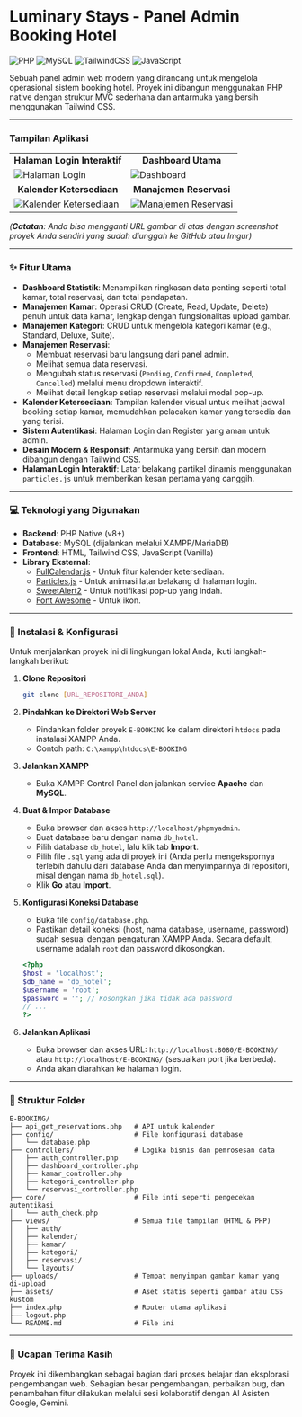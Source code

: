 # Luminary Stays - Panel Admin Booking Hotel

![PHP](https://img.shields.io/badge/PHP-777BB4?style=for-the-badge&logo=php&logoColor=white)
![MySQL](https://img.shields.io/badge/MySQL-4479A1?style=for-the-badge&logo=mysql&logoColor=white)
![TailwindCSS](https://img.shields.io/badge/Tailwind_CSS-38B2AC?style=for-the-badge&logo=tailwind-css&logoColor=white)
![JavaScript](https://img.shields.io/badge/JavaScript-F7DF1E?style=for-the-badge&logo=javascript&logoColor=black)

Sebuah panel admin web modern yang dirancang untuk mengelola operasional sistem booking hotel. Proyek ini dibangun menggunakan PHP native dengan struktur MVC sederhana dan antarmuka yang bersih menggunakan Tailwind CSS.

---

### Tampilan Aplikasi

<table>
  <tr>
    <td align="center"><strong>Halaman Login Interaktif</strong></td>
    <td align="center"><strong>Dashboard Utama</strong></td>
  </tr>
  <tr>
    <td><img src="https://i.imgur.com/gK6kUuH.jpeg" alt="Halaman Login"></td>
    <td><img src="https://i.imgur.com/0iS9P5T.jpeg" alt="Dashboard"></td>
  </tr>
  <tr>
    <td align="center"><strong>Kalender Ketersediaan</strong></td>
    <td align="center"><strong>Manajemen Reservasi</strong></td>
  </tr>
  <tr>
    <td><img src="https://i.imgur.com/gU8mS6k.jpeg" alt="Kalender Ketersediaan"></td>
    <td><img src="https://i.imgur.com/4gWjT4r.jpeg" alt="Manajemen Reservasi"></td>
  </tr>
</table>

*(**Catatan**: Anda bisa mengganti URL gambar di atas dengan screenshot proyek Anda sendiri yang sudah diunggah ke GitHub atau Imgur)*

---

### ✨ Fitur Utama

-   **Dashboard Statistik**: Menampilkan ringkasan data penting seperti total kamar, total reservasi, dan total pendapatan.
-   **Manajemen Kamar**: Operasi CRUD (Create, Read, Update, Delete) penuh untuk data kamar, lengkap dengan fungsionalitas upload gambar.
-   **Manajemen Kategori**: CRUD untuk mengelola kategori kamar (e.g., Standard, Deluxe, Suite).
-   **Manajemen Reservasi**:
    -   Membuat reservasi baru langsung dari panel admin.
    -   Melihat semua data reservasi.
    -   Mengubah status reservasi (`Pending`, `Confirmed`, `Completed`, `Cancelled`) melalui menu dropdown interaktif.
    -   Melihat detail lengkap setiap reservasi melalui modal pop-up.
-   **Kalender Ketersediaan**: Tampilan kalender visual untuk melihat jadwal booking setiap kamar, memudahkan pelacakan kamar yang tersedia dan yang terisi.
-   **Sistem Autentikasi**: Halaman Login dan Register yang aman untuk admin.
-   **Desain Modern & Responsif**: Antarmuka yang bersih dan modern dibangun dengan Tailwind CSS.
-   **Halaman Login Interaktif**: Latar belakang partikel dinamis menggunakan `particles.js` untuk memberikan kesan pertama yang canggih.

---

### 💻 Teknologi yang Digunakan

-   **Backend**: PHP Native (v8+)
-   **Database**: MySQL (dijalankan melalui XAMPP/MariaDB)
-   **Frontend**: HTML, Tailwind CSS, JavaScript (Vanilla)
-   **Library Eksternal**:
    -   [FullCalendar.js](https://fullcalendar.io/) - Untuk fitur kalender ketersediaan.
    -   [Particles.js](https://vincentgarreau.com/particles.js/) - Untuk animasi latar belakang di halaman login.
    -   [SweetAlert2](https://sweetalert2.github.io/) - Untuk notifikasi pop-up yang indah.
    -   [Font Awesome](https://fontawesome.com/) - Untuk ikon.

---

### 🚀 Instalasi & Konfigurasi

Untuk menjalankan proyek ini di lingkungan lokal Anda, ikuti langkah-langkah berikut:

1.  **Clone Repositori**
    ```bash
    git clone [URL_REPOSITORI_ANDA]
    ```

2.  **Pindahkan ke Direktori Web Server**
    -   Pindahkan folder proyek `E-BOOKING` ke dalam direktori `htdocs` pada instalasi XAMPP Anda.
    -   Contoh path: `C:\xampp\htdocs\E-BOOKING`

3.  **Jalankan XAMPP**
    -   Buka XAMPP Control Panel dan jalankan service **Apache** dan **MySQL**.

4.  **Buat & Impor Database**
    -   Buka browser dan akses `http://localhost/phpmyadmin`.
    -   Buat database baru dengan nama `db_hotel`.
    -   Pilih database `db_hotel`, lalu klik tab **Import**.
    -   Pilih file `.sql` yang ada di proyek ini (Anda perlu mengekspornya terlebih dahulu dari database Anda dan menyimpannya di repositori, misal dengan nama `db_hotel.sql`).
    -   Klik **Go** atau **Import**.

5.  **Konfigurasi Koneksi Database**
    -   Buka file `config/database.php`.
    -   Pastikan detail koneksi (host, nama database, username, password) sudah sesuai dengan pengaturan XAMPP Anda. Secara default, username adalah `root` dan password dikosongkan.
    ```php
    <?php
    $host = 'localhost';
    $db_name = 'db_hotel';
    $username = 'root';
    $password = ''; // Kosongkan jika tidak ada password
    // ...
    ?>
    ```

6.  **Jalankan Aplikasi**
    -   Buka browser dan akses URL: `http://localhost:8080/E-BOOKING/` atau `http://localhost/E-BOOKING/` (sesuaikan port jika berbeda).
    -   Anda akan diarahkan ke halaman login.

---

### 📁 Struktur Folder

```
E-BOOKING/
├── api_get_reservations.php   # API untuk kalender
├── config/                    # File konfigurasi database
│   └── database.php
├── controllers/               # Logika bisnis dan pemrosesan data
│   ├── auth_controller.php
│   ├── dashboard_controller.php
│   ├── kamar_controller.php
│   ├── kategori_controller.php
│   └── reservasi_controller.php
├── core/                      # File inti seperti pengecekan autentikasi
│   └── auth_check.php
├── views/                     # Semua file tampilan (HTML & PHP)
│   ├── auth/
│   ├── kalender/
│   ├── kamar/
│   ├── kategori/
│   ├── reservasi/
│   └── layouts/
├── uploads/                   # Tempat menyimpan gambar kamar yang di-upload
├── assets/                    # Aset statis seperti gambar atau CSS kustom
├── index.php                  # Router utama aplikasi
├── logout.php
└── README.md                  # File ini
```

---

### 🙏 Ucapan Terima Kasih

Proyek ini dikembangkan sebagai bagian dari proses belajar dan eksplorasi pengembangan web. Sebagian besar pengembangan, perbaikan bug, dan penambahan fitur dilakukan melalui sesi kolaboratif dengan AI Asisten Google, Gemini.